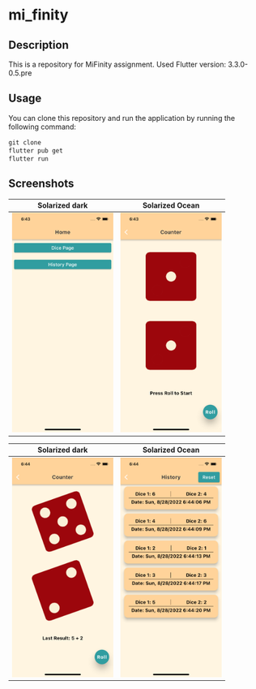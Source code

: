 # mi_finity

## Description
This is a repository for MiFinity assignment.
Used Flutter version: 3.3.0-0.5.pre


## Usage

You can clone this repository and run the application by running the following command:

```
git clone
flutter pub get
flutter run
```

## Screenshots

<!-- add image url from git repository-->
Solarized dark             |  Solarized Ocean
:-------------------------:|:-------------------------:
<img src="https://raw.githubusercontent.com/xlash5/MiFinity/main/screenshots/Simulator%20Screen%20Shot%20-%20iPhone%2013%20-%202022-08-28%20at%2018.43.43.png" width="200">  |  <img src="https://raw.githubusercontent.com/xlash5/MiFinity/main/screenshots/Simulator%20Screen%20Shot%20-%20iPhone%2013%20-%202022-08-28%20at%2018.43.57.png" width="200">

Solarized dark             |  Solarized Ocean
:-------------------------:|:-------------------------:
<img src="https://raw.githubusercontent.com/xlash5/MiFinity/main/screenshots/Simulator%20Screen%20Shot%20-%20iPhone%2013%20-%202022-08-28%20at%2018.44.22.png" width="200"> |  <img src="https://raw.githubusercontent.com/xlash5/MiFinity/main/screenshots/Simulator%20Screen%20Shot%20-%20iPhone%2013%20-%202022-08-28%20at%2018.44.29.png" width="200">
